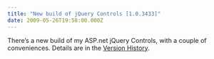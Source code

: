 ```yaml
---
title: "New build of jQuery Controls [1.0.3433]"
date: 2009-05-26T19:58:00.000Z
---
```


There’s a new build of my ASP.net jQuery Controls, with a couple of conveniences. Details are in the [Version History](/jQuery/VersionHistory.aspx).
